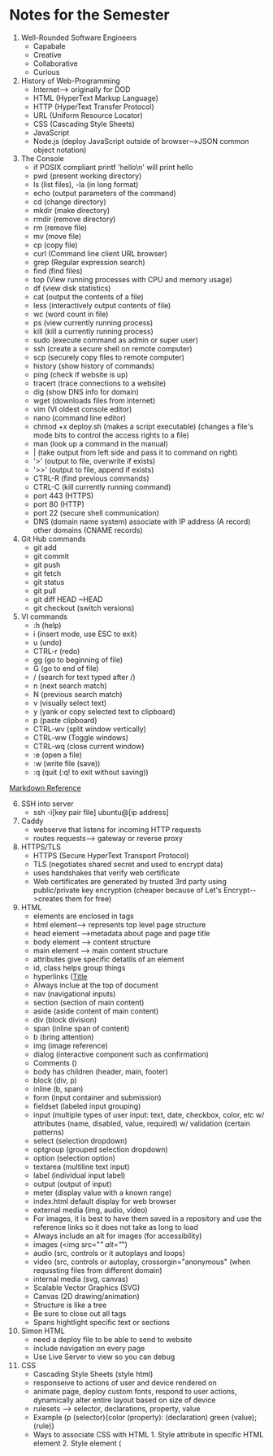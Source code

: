 # Notes for the Semester
1. Well-Rounded Software Engineers
    - Capabale
    - Creative
    - Collaborative
    - Curious
2. History of Web-Programming
    - Internet--> originally for DOD
    - HTML (HyperText Markup Language)
    - HTTP (HyperText Transfer Protocol)
    - URL (Uniform Resource Locator)
    - CSS (Cascading Style Sheets)
    - JavaScript
    - Node.js (deploy JavaScript outside of browser-->JSON common object notation)
3. The Console
    - if POSIX compliant printf 'hello\n' will print hello
    - pwd (present working directory)
    - ls (list files), -la (in long format)
    - echo (output parameters of the command)
    - cd (change directory)
    - mkdir (make directory)
    - rmdir (remove directory)
    - rm (remove file)
    - mv (move file)
    - cp (copy file)
    - curl (Command line client URL browser)
    - grep (Regular expression search)
    - find (find files)
    - top (View running processes with CPU and memory usage)
    - df (view disk statistics)
    - cat (output the contents of a file)
    - less (interactively output contents of file)
    - wc (word count in file)
    - ps (view currently running process)
    - kill (kill a currently running process)
    - sudo (execute command as admin or super user)
    - ssh (create a secure shell on remote computer)
    - scp (securely copy files to remote computer)
    - history (show history of commands)
    - ping (check if website is up)
    - tracert (trace connections to a website)
    - dig (show DNS info for domain)
    - wget (downloads files from internet)
    - vim (VI oldest console editor)
    - nano (command line editor)
    - chmod +x deploy.sh (makes a script executable) (changes a file's mode bits to control the access rights to a file)
    - man (look up a command in the manual)
    - | (take output from left side and pass it to command on right)
    - '>' (output to file, overwrite if exists)
    - '>>' (output to file, append if exists)
    - CTRL-R (find previous commands)
    - CTRL-C (kill currently running command)
    - port 443 (HTTPS)
    - port 80 (HTTP)
    - port 22 (secure shell communication)
    - DNS (domain name system) associate with IP address (A record) other domains (CNAME records)
4. Git Hub commands
    - git add 
    - git commit
    - git push
    - git fetch
    - git status
    - git pull
    - git diff HEAD ~HEAD
    - git checkout (switch versions)
5. VI commands
   - :h (help)
   - i (insert mode, use ESC to exit)
   - u (undo)
   - CTRL-r (redo)
   - gg (go to beginning of file)
   - G (go to end of file)
   - / (search for text typed after /)
   - n (next search match)
   - N (previous search match)
   - v (visually select text)
   - y (yank or copy selected text to clipboard)
   - p (paste clipboard)
   - CTRL-wv (split window vertically)
   - CTRL-ww (Toggle windows)
   - CTRL-wq (close current window)
   - :e (open a file)
   - :w (write file (save))
   - :q (quit (:q! to exit without saving))

[Markdown Reference](https://docs.github.com/en/get-started/writing-on-github/getting-started-with-writing-and-formatting-on-github/basic-writing-and-formatting-syntax)

6. SSH into server
    - ssh -i[key pair file] ubuntu@[ip address]
7. Caddy
    - webserve that listens for incoming HTTP requests
    - routes requests--> gateway or reverse proxy
8. HTTPS/TLS
    - HTTPS (Secure HyperText Transport Protocol)
    - TLS (negotiates shared secret and used to encrypt data)
    - uses handshakes that verify web certificate
    - Web certificates are generated by trusted 3rd party using public/private key encryption (cheaper because of Let's Encrypt-->creates them for free)
9. HTML
    - elements are enclosed in tags
    - html element--> represents top level page structure
    - head element -->metadata about page and page title
    - body element --> content structure
    - main element --> main content structure
    - attributes give specific detatils of an element
    - id, class helps group things
    - hyperlinks (<a href="__">Title</a>
    - Always inclue <!DOCTYPE html> at the top of document
    - nav (navigational inputs)
    - section (section of main content)
    - aside (aside content of main content)
    - div (block division)
    - span (inline span of content)
    - b (bring attention)
    - img (image reference)
    - dialog (interactive component such as confirmation)
    - Comments (<!-- _____ -->)
    - body has children (header, main, footer)
    - block (div, p)
    - inline (b, span)
    - form (input container and submission)
    - fieldset (labeled input grouping)
    - input (multiple types of user input: text, date, checkbox, color, etc w/ attributes (name, disabled, value, required) w/ validation (certain patterns)
    - select (selection dropdown)
    - optgroup (grouped selection dropdown)
    - option (selection option)
    - textarea (multiline text input)
    - label (individual input label)
    - output (output of input)
    - meter (display value with a known range)
    - index.html default display for web browser
    - external media (img, audio, video)
    - For images, it is best to have them saved in a repository and use the reference links so it does not take as long to load
    - Always include an alt for images (for accessibility)
    - images (<img src="_" alt="_")
    - audio (src, controls or it autoplays and loops)
    - video (src, controls or autoplay, crossorgin="anonymous" (when requssting files from different domain)
    - internal media (svg, canvas)
    - Scalable Vector Graphics (SVG)
    - Canvas (2D drawing/animation)
    - Structure is like a tree
    - Be sure to close out all tags
    - Spans hightlight specific text or sections
10. Simon HTML
    - need a deploy file to be able to send to website
    - include navigation on every page
    - Use Live Server to view so you can debug
11. CSS
    - Cascading Style Sheets (style html)
    - responseive to actions of user and device rendered on
    - animate page, deploy custom fonts, respond to user actions, dynamically alter entire layout based on size of device
    - rulesets --> selector, declarations, property, value
    - Example (p (selector){color (property): (declaration) green (value); (rule)}
    - Ways to associate CSS with HTML
          1. Style attribute in specific HTML element
          2. Style element (<style>) within HTML document
          3. HTML link to create hyperlink ref to external file with CSS rules (<link rel="stylesheet" href="styles.css" />) ** preferred way
    - Lowest level overrides higher declaration
    - Box model (inner to outer--> content, padding, border, margin)
    - Selectors (* to select all)
    - descendant combinator (ex. section h2)--> has to be a descendent of previous item
    - child-->list of direct children (ex. section > p)
    - general sibling --> list of siblings (ex. div ~ p)
    - adjacent sibling --> list of adjacent sibling (ex. div + p)
    - Class selector (.classname {})
    - Can combine with element name (ex. p.classname{})
    - ID selector (unique for a specific element) (ex. #id {})
    - Attribute selector (ex. p[class='summary'] {} or a[href] {})
    - Pseudo selector--> selects basked on position, hyperlick visit, or mouse interactions (ex. section:hover {})
    - CSS Declarations (property=value)
    - Units for values (pixels (px) or inches (in) or % of parent element or % of minimum viewport dimension (vmin) or multiplier of size of letter m in root font (rem), pt(number of points 1/72 in), cm (centimenters), em (multiplier of width of letter m in parent font), ex (height of element font), vw, vh (viewport width or height), vmax (%of viewportlarger dimension)
    - Color: keyword (red), RGB (#00FFAA22 or #0FA2), rgb function (rgb(128,255,128,0.5) with opacity as last thing), HSL (hsl(180,30%,90%,0.5) hue,saturation (how gray), light (how bright))
    - font-family to import fonts, list several in order of desire b/c some systems don't have some types
    - font families--> serif, sans-serif, fixed, symbol (emojis or arrows)
    - @font-face {} to load one you provide
    - load from font provider (@import url()) using Good Font Service
    - Animation--> use animation properties, define keyframes (how it looks at different times)
    - in element reference animation (animation-name and animation-duration)
    - @keyframes nameofanimation { from {} to{} }
    - can add % of the way through stops in between from and to 
12. Responsive Design
    - change how HTML element displayed
    - none (don't display)
    - block (width of parent element)
    - inline (width as big as contents)
    - flex (flexible orientation)
    - grid (grid orientation)
    - include meta tag in head element so mobile browser scaling does not get in the way (<meta name="viewport" content="width=device-width,initial-scale=1" />
    - float (moves element to left or right and allows inline elements to wray around) (ex. aside {float:right; } stays of right side while text flows around)
    - Media queries (@media) dynamically detects size and orientation, can use it too see which side is longest on device so we know how to orient) or to know when to not display some items
    - Grid (display:grid; ) (fr-->gractional unit of parentss total width)
    - Flexbox (partition application into areas that move around as window resized or orientation changes) (display: flex; flex-direction:column or row; flex:1(one-fractional unit)) (row-->side by side, column-->on top of each other)
    - Frameworks (tailwind-->newer, apply to specific HTML elements--> mostly in HTML file) (bootstrap--> (include in head <link href="", rel="stylesheet", integrity="", crossorigin-"anonymous" />) (include at end of body element (incorporate javascript module) <script src="" integrity="" crossorigin="anonymous"></script>)
    - Debugging (inspect, Elements tab, Styles pane)-->can change things directly in debugger
    - flex to delimit header, main, and footer (responsive to different screen sizes)
    - absolute position relative to parent elements
14. JavaScript
    - officially ECMAScript--> weakly typed language
    - most used programming language (web servers and serverless functions)
    - executed using an interpreter instead of compiling (very portable but allows for errors (only discovered when crashes during execution))
    - console.log(___) outputs ot debugger console
    - concatenate using +
    - write functions (function name(variable){return variable+' ';}
    - line comment //
    - block comment /* */
    - end statements with ;, code blocks/scope defined w/ {}
    - console.time('demo time'); code; console.timeEnd('demo time');
    - console.count(_);
    - Adding to HTML
          - src attribute of script element (reference js file)
          - directly in HTML in script element (ex. write function here)
    - onclick-->creates event listener for DOM events that call code in attribute value
    - declare variables with let or const, never var
    - primitive types: null (not assigned value), undefined (has not been defined), Boolean, number, bigInt (arbitrary magnitude), String, Symbol (unique value)
    - object types: object (collection of properties represented by name-value pairs (ex. {a:3, b:'fish'}), function, date, array, map, JSON (lightweight data-interchange format (ex. {"a":3,"b":"fish"})
    - operators: + (add), - (subtract), * (multiply), / (divide), === (equality), for strings (+ and ===)
    - type conversions: weakly typed-->type changes when assigned new value or automatically converted in certain contexts (automatic converstion) (== less intuitive use === for strict inequality)
    - examples (2 + '3';
        // OUTPUT: '23'
        2 * '3';
        // OUTPUT: 6
        [2] + [3];
        // OUTPUT: '23'
        true + null;
        // OUTPUT: 1
        true + undefined;
        // OUTPUT: NaN)
    - examples (1 == '1';
        // OUTPUT: true
        null == undefined;
        // OUTPUT: true
        '' == false;
        // OUTPUT: true)
      -examples (1 === '1';
        // OUTPUT: false
        null === undefined;
        // OUTPUT: false
        '' === false;
        // OUTPUT: false)
    - Conditionals (if, else, else if)
    - ternary operator (ex. a===1? console.log(1) : console.log('not 1');)
    - boolean operations (&&(and) || (or) ! (not))
    - loops (for, for in, for of, while, do while, switch)
    - for in (const name in obj-->prints out first part of each object, const name in array-->prints out the array index)
    - for of (const val of arr-->print value at each index)
    - break or continue also available
    - string-->specified by ',", or ` (` are string literal that could have JavaScript evaluated in place and concatenated into string)
    - string literal replacement specifier ${} use backticks
    - use backticks to create multiline strings w/o having to use \n
    - Unicode-->must internationalize (uses sequence of 16-bit unsigned integers)
    - String functions (length, indexOf()-starting index of given substring, split()-split into array on given delimiter, startsWith()-returns boolean, endsWith()-returns boolean, toLowerCase()
15. JavaScript Functions
    - first class object-->assigned name, passed as parameter, return result, referenced
    - if don't give value of parameter, undefined when function executes
    - can define default value
    - anonymous functions-->assign to variable w/o giving it a name
    - inner functions--> declare inside other functions, modularize code w/o exposing private details
16. JavaScript Arrow Function
    - first order objects
    - anonymous functions clutter--> more compact-->arrow syntax (use => instead of function keyword)
    - ex. ()=>3; (takes no parameters and always returns 3)
    - example of difference:
           // standard function syntax
            a.sort(function (v1, v2) {
              return v1 - v2;
            });
            // arrow function syntax
            a.sort((v1, v2) => v1 - v2);
    - arrow functions cannot be used for constructors or iterator generators
    - return keyword is optional if no curly braces and only has 1 expression-->automatically returned
    - if curly braces-->acts like standard function and needs return statement
    - inherits this pointer from scope (forms closure)
    - closure allows function to continue referencing creation scope even if it has passed out of scope (returns values from scope it was created not current values of the variables)
    - example (debounce (timewindow, window function to call in this timeframe)-->resets page so expensive calculations are not called too much
17. JavaScript Array
    - sequence of other objects and primitieves
    - zero based index
    - static functions (push (add to end), pop (remove from end), slice (subarray), sort, values (interator for use in for of loop), find (first item satisfied by test function), forEach (function on each item), reduce (reduce array to single item), map (function to map array to new array), filter (function to remove items), every (function to see if all match), some (function to see if any match)
18. JSON
    - JavaScript Object Notation
    - simple, effective way to share and store data, easily convertible to and from JavaScript objects
    - document contains one of the data types (string (""), number, boolean, array[,], object ({"a":1}), null
    - commonly contains object (0 or more key value pairs), key is always a string and object has to be a data type listed above
    - encoded with UTF-8
    - convert to and from JSON with JSON.parse and (JSON.stringify (to))
    - JSON cannot represent JavaScript undefined obj so gets dropped in conversion
19. JavaScript Object and Classes
    - property name must be String or Symbol, value any type
    - can be created with new operator (ex. const obj=new Object ({a:3});)
    - This allows adding properties by simply referencing property name (can be done with obj.prop or obj['prop'])
    - Great for dynamically modifying and manipulating data with indeterminate structure (promises are also objects)
    - Object-literals
    - example: const obj = {
                  a: 3,
                  b: 'fish',
                };
    - Object functions (entries (returns key value pairs), keys, values)
    - Constructor (function that returns an object)
    - can be invoked with "new" operator
    - this depends on scope (for an object, it is a pointer to the object)
    - Classes-->reusable conmponent, explicit consstructor and assumed function declarations
    - Example: class Person {
                  constructor(name) {
                    this.name = name;
                  }
                
                  log() {
                    console.log('My name is ' + this.name);
                  }
                }
    - make properties and functions private by prefixing with #
    - Inheritance: classes can be extended using extends keyword
    - super function-->pararmeters that need to be passed to parent class
    - super keyword--> explicitly access parent function
    - example: class Person {
                  constructor(name) {
                    this.name = name;
                  }
                class Employee extends Person {
                  constructor(name, position) {
                    super(name);
                    this.position = position;
                  }
20. JavaScript Regular expressions
    - textual pattern matcherss (find text in string so you can replace it or know it exists)
    - create using class constructor or regular expression literal
    - const objRegex = new RegExp('ab*', 'i');
    - const literalRegex = /ab*/i;
    - match, replace, search, split (accept regex)
    - flags: g (global search), i (case-insensitive search))
21. JavaScript Rest and Spread
    - rest syntax (...numbers)
    - call it with any number of parameters and automatically combined into array
    - only last parameter can be made rest parameter
    - allows variadic functions
    - Spread (opposite of rest)
    - takes iterable object and expands into function's parameters
22. JavaScript Exceptions
    - try catch and throw syntax
    - throw exception, try and catch block, and finally if want
    - example: try {
              // normal execution code
            } catch (err) {
              // exception handling code
            } finally {
              // always called code
            }
    - throwing exceptions should only happen when something truly exceptional occurs
    - Fallbacks (return something even if something is temperarily unavailable)
23. JavaScript Destructuring
    - pulling indivitual items out of existing one
    - done with arrays or objects
    - arrays it is assumed by position
    - for objects, explicitly specify
    - example: const o = { a: 1, b: 'animals', c: ['fish', 'cats'] };      
                    const { a, c } = o;
                    console.log(a, c);
                    // OUTPUT 1, ['fish', 'cats']
    - map names to new variables if wish
    - give default values as well for missing ones
    - can also reassign existing variables
24. Scope
    - Types of scope: global (visible to all code), module (visible to code running in module), function (visible within function), block (visible in block of code (inside {}))
    - var used to be used but it ignores block scope (just assign new value in each function instead of declaring new variable within each section)
    - this represents variable that points to object
    - automatically declared
    - reference this anywhere in JavaScript program
    - value depends on context in which referenced
        1. Global--> represents context for runtime environment (for browser-->browser window object)
        2. Function--> referenced in a function-->refers to object that owns function (either object or gloablThis if function defined outside object), when running JavaScript strict mode--> global function's this variable is undefined 
        3. Object--> referenced in object, refers to object
        4. Example: 'use strict';
                        // global scope
                        console.log('global:', this);
                        console.log('globalThis:', globalThis);
                        // function scope for a global function
                        function globalFunc() {
                          console.log('globalFunctionThis:', this);
                        }
                        globalFunc();
                        // object scope
                        class ScopeTest {
                          constructor() {
                            console.log('objectThis:', this);
                          }
                          // function scope for an object function
                          objectFunc() {
                            console.log('objectFunctionThis:', this);
                          }
                        }
                        new ScopeTest().objectFunc();
                        Running the above code in a browser results in the following.
                        global: Window
                        globalThis: Window
                        globalFunctionThis: undefined
                        objectThis: ScopeTest
                        objectFunctionThis: ScopeTest
                        Note that if we were not using JavaScript strict mode then globalFunctionThis would refer to Window.
    - Closure-->function and its surrounding state
    - whatever variables are accessible when function created are available inside the function
    - true even if pass function outside scope of original creation
    - function creates object with this pointer--> returns object
    - globalThis and then arrow function created with this pointer-->returns globalThis
    - globalThis and returned arrow function created with this pointer--> returns object
25. JavaScript Modules
    - allow for partitioning and sharing of code
    - Node.js introduced concept of modules (now available in JavaScript)
    - JS modules-->ES modules
    - create file-based scope--> must explicitly export objects and import into other file
    - modules can only be called from other modules
    - specify using ES module by including type attribute with value of module in script element
    - if want to use module in global scope-->leak to global scope--> attach event handler or explicitly add function to global window object
    - Example: <html>
                  <body>
                    <script type="module">
                      import { alertDisplay } from './alert.js';
                      window.btnClick = alertDisplay;
                
                      document.body.addEventListener('keypress', function (event) {
                        alertDisplay('Key pressed');
                      });
                    </script>
                    <button onclick="btnClick('button clicked')">Press me</button>
                  </body>
                </html>
    - Use web framework bundler to generate web application distribution code, don't have to worry about differentiationg between scope-->will inject necessary syntax to connect-->bundler exposes ES module directly
26. Document Object Model(DOM)
    - <!DOCTYPE html> (directs browser to use relevant specifications when rendering the html)
    - object representation of HTML elements used to render display
    - can write programs that dynamically manipulate the HTML
    - browser provides access to DOM through global variable name (document) that points to root element of the DOM
    - everything in HTML document has a node in the DOM
    - includes elements, attributes, text, comments, whitespace
    - form a big tree with document at the top
    - elements implement DOM element interface (comes from DOM Node Interface)
    - DOM Element Inerface-->iterate child elements, access parent elements, manipulate element attributes
    - querySelectorAll (select elements)
    - document.getElementById(id).style.color = __ (to change text color)
    - document.querySelector(__).textContent= "" (to rewrite info)
    - can use document.querySelector();
    - textContent (contains all the elements text)
    - innerHTML (textual representation of elementss HTML content)
    - Modifying the DOM
    - create a new element (document.createElement();)
    - insert new element by appending to existing element (parentElement.appendChild();)
    - delete elements (child.parentElement.removeChild(child);)
    - Injecting HTML
    - can inject blocks of HTML into element
    - common attack vector for hackers as users
    - make sure it cannot be manipulated by user
    - injection paths (HTML input controls, URL parameters, HTTP headers)
    - sanitize HTML that contains variables or use DOM manipulation functions instead of using innerHTML
    - Event Listeners
    - function that gets called when event occurs on element
    - add listener to: clipboard, focus, keyboard, mouse, text selection
    - example: const submitDataEl = document.querySelector('#submitData');
                submitDataEl.addEventListener('click', function (event) {
                  console.log(event.type);
                });
    - add event listeners directly  in HTML
    - example: <button onclick='alert("clicked")'>click me</button>
28. Local Storage
    - ability to persistently sotr and retrieve data on user's brower across user sessions and HTML page renderings
    - also cache when data cannot be obtained from the server
    - functions
    - setItem(name, value)
    - getItem(name)
    - removeItem(name)
    - clear()
    - local storage value must be string, number, or boolean
    - if want to store JavaScript object or array-->convert to JSON string with JSON.stringify() when inserted and convert back with JSON.parse()
29. Promises
    - rendering process of HTML executes on single thread
    - cannot take a long time to process JavaScript at beginning
    - use promise for long running executions
    - background execution
    - create promise by calling Promise object constructor and pass executor function that runs asynchronously (promise constructor may return before executor function runs)
    - states of promise execution (pending (currently running asynchronously), fulfilled (completed successfully), rejected (failed to complete))
    - promise executor takes two functions as parameters (resolve, reject)
    - resolve-->fulfilled state, reject-->rejected state
    - promise object has 3 functions: then,catch, finally
    - then-->called if fulfilled, catch-->called if reject, finally--> always called after processing completed
    - example: const coinToss = new Promise((resolve, reject) => {
                  setTimeout(() => {
                    if (Math.random() > 0.5) {
                      resolve('success');
                    } else {
                      reject('error');
                    }
                  }, 10000);
                });
      - if in promise, reject(false); catch and finally statements occur
30. JavaScript Async/await
    - await wraps execution of promise (removing chain functions), blocks the promise state moves to fulfilled or throws exception if moves to rejected
    - set up this way: const coinToss = () => {
                          return new Promise((resolve, reject) => {
                            setTimeout(() => {
                              if (Math.random() > 0.1) {
                                resolve(Math.random() > 0.5 ? 'heads' : 'tails');
                              } else {
                                reject('fell off table');
                              }
                            }, 1000);
                          });
                        };
    - different versions of setup:
    - then/catch chain version
            coinToss()
              .then((result) => console.log(`Toss result ${result}`))
              .catch((err) => console.error(`Error: ${err}`))
              .finally(() => console.log(`Toss completed`));
    - async, try/catch version 
            try {
              const result = await coinToss();
              console.log(`Toss result ${result}`);
            } catch (err) {
              console.error(`Error: ${err}`);
            } finally {
              console.log(`Toss completed`);
            }
    - async
    - cannot call await unless top level of JavaScript or in function definded with async
    - async transforms function so it returns a promise that will resolve to value previously returned by function
    - return value of async function--> Promise {<state>: value}
    - if async function set up to return new Promise --> Promise {<pending>}
    - await then returns result of promise
    - await function();-->will return value from function
    - great for feching web API that returns JSON (resolve two promises--> network call and converting result to JSON) need to wait until first resolved)
31. Debugging JavaScript
    - simplest way--> console.log
    - use debugger console window to inspect variables
    - execute JavaScript directly in console window
    - browser debugger--> select source tab, select index.js, breakpoints, refresh (reload and pause on breakpoint)
32. Node.js
    - application to deploy JavaScript outside browser
    - run on server as well
    - can power entire technology stack
    - execute a line of JavaScript with Node.js from console with -e parameter
          - node -e "console.log(1+1)"
    - really actually create file index.js that references code found in rest of project
          - node index.js
    - can run node in interpretive mode by executing without parameters (just type "node") and then typing JavaScript code directly into the interpreter
    - helpful to use packages--> install pacakges locally with NPM (Node Package Manager) and then include require statement in code that references the pacakge name
    - first initialize code to use NPM
          - create directory that will contian JavaScript
          - run npm init (return to accept defaults) or put -y at end
    - package.json was created-->1. metadat about project, commands that you can execute, packages the project depends on
    - npm install [name of package]
    - npm uninstall [name of package]
    - NPM creates package-lock.json and directory with node_modules (will get very large)
    - PUT node_modules in .gitignore file
    - When clone source code on new location --> run npm install
    - package-lock.json ensures that different versions are not downloaded, ensuring compatability
33. Debugging Node.js
    - Debug JavaScript in VS Code
    - Start Debugging (F5)-->use Node.js debugger
34. Web frameworks
    - Simplify common patterns, provide common componenets, improve performance, increase device coverage
    - tools to modularize code, create single page applications, simplify reactivity, support diverse hardware devices
    - Some frameworks make new file formats that combine languages into one file (ex. React)
    - focus on functional components rather than files
    - Types: Vue (HTML, CSS, JAvaScript in single file), Svelte (same as Vue but requires transpiler instead of DOM),REact (JAvaScript and HTML in component format with CSS outside the file, componenet leverages functionaligy of JavaScript, represented as function or class)
    - Angular component (defines what JavaScript, HTML, and CSS are combined together, strong separation of files)
    - virtual DOM (shadow DOM), takes copyonly in memory, really fast, changes happen in here first (make new tree), finds diff between and then only changes the diff in web browser tree, constantly watching components to see what changes
35. React (JSX)
    - Combines javascript and html (Babel talks between JSX to make JS)
    - Use in Codepen if select Babel as JavaScript processor
    - less html used within document
    - React.createElement (generates DOM elements and monitors the data for changes, when changes occur, React triggers dependet changes)
36. Components
    - React components allow modularization of functionality of page
    - enables code reuse
    - generage user interface-->done with "render"-->puts what is returned into HTML element
    - Allow you to pass information to themin form of element properties
          - receives properties in constructor and then displays once it renders
    - components can have internal state
          - Created with React.useState (hook function)
          - returns a variable that gives current state and function to update the state
    - function style components above
    - can have class style but right now moving away from these
    - porperties loaded into constructor and state set using setState function on component object
    - Reactivity controls how componetent reacts to actions or event
    - Component properties and state used to determine reactivity
    - When these change--> render function and dependent functions are called
37. React hooks
    - Hooks allow React function style components to do have capability and more of class style componenets
    - New features are included as hooks
    - hooks can declare and update states in a function component (use useState hook)
    - useEffect hook --> represent lifecycle events (could run function everytime componenet renders or return a cleanup function as well)--> great for creating side effects for things such as tracking
    - Hook dependencies
    - Control what triggers a useEffect hook by specifying dependencies
    - if specify an empty array [] as hook dependency--> only called when component is first rendered
    - hooks can only be used in function style componenets and must be called at top scope of function (cannot be inside loop or conditional)
    - This allows hooks to always be called in the same order when component rendered
38. Router
    - web framework router provides essential functionality for single-page applications
    - browser only loads one HTML and JavaScript manipulates the DOM to give it the appearance of multiple pages
    - router defines routes a user can take and automatically manipulates DOM to display appropriate framework components
    - use react-router-dom Version 6 (derives from react-router for core functionality)
    - implementation: BrowserRouter component that holds entire application and controls routing. Link (NavLink) component holds user naviagtion events and modifies what is rendered by the Routes component (matches the to and path attributes)
39. Reactivity
    - Reactivity enabled through props, state, and render
    - JSX rendered-->React parses it and creates a list of references to component's stat or prop object and then monitors them. If changes seen--> calls render function so the change can be seen
    - don't assume when state will be updated. Even if you use updateState does not mean it will be updated by next line of code as updates happen asychronously (we only know that it will eventually happen)
40. Toolchains
    - common functional pieces in a web application tool chain
    - Code repository--> store code in a shared, versioned location
    - Linter--> removes or warns of non-idiomatic code usage
    - Prettier-->Formats code according to shared standard
    - Transpiler--> compiles code into a different format (JSX to JavaScript)
    - Polyfill-->Generates backward compatible code for supporting old browser versions that do not support the latest standards
    - Bundler-->Packages code into bundles for delivery to the browser (enables compatibility (ex. EX6 module support) or performance (lazy loading))
    - Minifier-->Removes whitespace and renames variables in order to make code smaller and more efficient to deploy
    - Testing--> Automated tests at muliple levels to ensure correctness
    - Deployment--> Automated packaging and delivery of code from the development environment to the production environment
    - For us: GitHub (code repository), Vite ( JSX, TS, development and debugging support), ESBuild (converting to ES6 modules and transpiling (with Babel underneath)), Rollup (for bundling and tree shaking), PostCSS (for CSS transpiling), simple bash script (deployReact.sh for deployment)
41. Vite
    - Use CLI (Command LIne Interface) to initially set up web application
    - This saves trouble of configuring toolchain parameters and gets you started with default application
    - Vit bundles code quickly, has great debugging support, allows to easily support JSX, TypeScript, and different CSS flavors
    - Run this code: npm create vite@latest demoVite -- --template react
            cd demoVite
            npm install
            npm run dev
    - This creates a new web application in the demoVite directory, download required 3rd party packages, start up the application using a local HTTP debugging server
    - press o to open browser to the URL that is hosting application
    - press h to see all the Vite CLI options
    - press q to return to console and stope Vite from hosting the application
    - Files created by Vite
          - ./index.html-->primary application page, starting point to load all JSC components (beginning with main.jsx)
          - ./package.json --> NPM definition for package dependencies and script commands (maps "npm run dev" to actually start up Vite)
          - ./package-lock.json --> Version constraints for included packages (do not edit this)
          -./vite.config.js--> configuration setting for Vite (sets up React for development)
          - ./public/vite.svg--> vite logo
          - ./src/main.jsx --> entry point for code execution (loads App component found in App.jsx)
          - ./src/index.css --> css for the entire application
          - ./src/App.jsx --> JSX for top level application (displays the logs and implements click counter)
          - ./src/App.css --> CSS for the top level application component
          - ./src/assets/react.svg --> react logo for display in the app
    - main.jsx creates React application by associating #root element with App component in App.jsx--> causes render functions to execute-->generated HTML,CSS, and JavaScript executed in index.html
    - Vite CLI uses .jsx extension for JSX files instead of .js
    - Babel transpiler works with either but editor tools work differently based upon extension
    - When execute "npm run dev", bundling code to a temporary directory that the Vite debug HTTP server loads from
    - When bundling application so you can deploy to a production environment, run "npm run build" (executes build script found in package.json and invokes Vite CLI)
      - "vite build" transpiles, minifies, injects the proper JavaScript, then outputs everything to a deployment-ready version contained in the distribution subdirectory named dist
      - deployReact.sh creates production distribution by calling "npm run build" and then copying the dist directory that was created to the production server
42.  Internet
    - connects most of the computers in the world (connects networks and computing devices)
     - need IP address (users use domain names (which are converted to IP addresses by DNS (Domain Name System))
     - look up IP address using "dig" in the console
     - connect to device by asking for connection route (many hops across network)
     - "traceroute" in console to see what connection route was made (dynamically calculated so it could change)
     - ability to discover a route makes internet resilient when network devices fail or disappear from network
     - sending data involves TCP/IP model (physical wires to data sent)
          - application layer (user functionality-->web (HTTP), mail (SMTP), files (FTP), remote shell (SSH), chat (IRC))
          - transport layer--> breaks application layer info into small chunks and sends data (ex. TCP)
          - internet layer--> where real connection made--> finds device and keeps connection (ex. IP)
          - link layer--> physical connections and hardware (ex. Fiber)
43. Web Servers
    - computing device that host web service that know how to accept incoming internet connections and speaks HTTP application protocol
    - being able to easily create web services makes it easy to build web services right into web application
    - common to find multiple web services running on same computing device
        - these are run on different ports
        - use service gateway (reverse proxy) a web service that looks up requests and map them to other services running on other ports
        - we use Caddy
    - microservices (single functional purpose that web services provide)
    - partition functionality to small logical chunks so you can develop and manage them independently from other functionality into larger system
    - handle large fluctuations in user demand by running more copies of microservice from multiple virutal servers
    - basically just run more instances of service
    - serverless functionality--> just write function that speaks HTTP that is loaded through gateway (would automatically scale hardware needed based on demand)--> reduces what needs to be done
44. Domain names
    - use "dig" to get IP address for any domain
    - sometimes multiple IP addresses for same domain name--> redundancy in case an IP address fails to connect (b/c server not responding)
    - domain names-->follow naming convention--> found in Domain Name Registry, made up  of root domain with 1+ subdomain prefixes
    - root domain has secondary level and top level domain (TLD) (ex. com, edu, click)
    - TLD's are controlled by ICANN (a governing board of the internet)
    - create subdomains which might have different iP addresses
    - info about domain name using "whois" in console
    - once a domain name is in registry--> listed with a domain name system (DNS) server and associated with IP address
    - lease IP address
    - there are authoritative name servers
    - records that allow the mapping
        - address (A)--> straight mapping from domain name to IP address
        - canonical name (CNAME)-->map from one domain name to another one (alias)
    - Process: put domain name in browser, browser checks to see if already has the name in cache, if not contact DNS server and get IP address if in cache, if not gets from authoritative name server, if not there get error, if found in any step HTTP connection
    - lots of caching for performance reasons--> hard if trying to update info with domain name-->use (TTL) or time to live setting so then the different layers clear cache after requested period
45. Web services
    - when frontend (all HTML, CSS, JavaScript, and image files) requests from webserver--> uses HTTPS protocol
    - ALL web programming requests between devices use HTTPS to exchange data
    - from frontend JavaScript--> requests to external services anywhere
    - to make web service request (give URL of web service to fetch function)
    - Creat own web service --> will provide static frontend files, functions to handle fetch requests for storing data, providing security, running tasks, executing application logic in background, and communicating with other users
    - functionality-->backend
    - functions provided by webservice--> endpoints (APIs)
    - access web service endpoints from frontend JavaScript with fetch function
46. URL
    - Uniform Resource Locator (URL) represents location of web resource
    - web resources--> web page, font, image, video stream, database record, JSON object, or more ephemeral (visitation counter or gaming session)
    - many parts with punctuation-->only scheme and domain name are required
          -Scheme (ex. https)--> protocol required to ask for resource (usually HTTPS but could be FTP or MAILTO)
          - Domain name (ex. byu.edu)--> owns resource represented by URL
          - Port (ex. 3000)-->specifies numbered network port used to connect to domain server (lower number ports for common internet protocols, higher number ports used for any purpose) (port 80-->HTTP or port 443-->HTTPS)
          - Path (ex. /school/byu/user/8014)-->path to resource on domain, resource does not have to physically be located on file system with path, could just be a logical path representing endpoint parameters, database table, or object schema
          - Parameters (ex. filter=names&hightlight=intro,summary)-->represents a list of key value pairs (provides additional qualifies on resource represented by path), could be a filter on returned resource or how to highlight the resource, parameters sometimes called query string
          - Anchor (ex. summary)-->represents sub-location in resource, for HTML pages represents request for browser to automatically scrll to element with an ID that matches the anchor, Anchor sometimes called the hash or fragment ID
      - could proved user name and password before domain name (how access was authenticated before) but no longer used for security
      - Uniform Resource Name (URN)--> resource name that does not specify location info
      - Uniform Resource Identifier (URI)-->refers to either URL or URN
47. Port
    - To connect device to internet, need IP address and numbered port
    - Port numbers allow device to support multiple protocols (HTTP,HTTPS, FTP,SSH) and services (search, document, authentication)
    - Ports can be exposed externally or only used internally on device
    - IANA, internet govering body, defines standard usage for port numbers
    - Ports 0 to 1023 represent standard protocol
    - web services should aboid these ports unless porviding protocol represented by standard
    - Ports 1024 to 49151 represents ports assigned to requesting entities
    -     common for ports to be used by services running internally on a device
    - Ports 49152 to 65535 are considered dynamic and are used to create dynamic connections to device
    - Common Ports
    - 20-->File Transfer Protocol (FTP) for data transfer
    - 22-->Secure Shell (SSH) for connecting remote devices
    - 25-->Simple Mail Transfer Protocol (SMTP) for sending email
    - 53-->Domain Name System (DNS) for looking up IP addresses
    - 80-->Hypertext Transfer Protocol (HTTP) for web requests
    - 110-->Post Office Protocol (HTTP) for web requests
    - 123-->Network Time Protocol (NTP) for managing time
    - 161-->Simple Network Management Protocol (SNMP) for managing network devices such as routers or printers
    - 194-->Internet Relay Chat (IRC) for chatting
    - 443-->HTTP Secure (HTTPS) for secure web requests
    - For web server--> externally exposed port 22 so I could use SSH to open remote console on server, port 443 for secure HTTP communicationa dn port 80 for unsecure HTTP communication
    - Caddy is listening on ports 80 and 443 (automatically redirects from 80 to 443)
    - for 443, Caddy examines path and if matches static file, returns file
    - if matches a definition for a gateway service, makes connection to that service's port and passes request to service
    - Ensure that different web services use different port to communicate on
    - Simon is run on port 3000, startup service uses port 4000 (cannot repeat port, be consistent)
48. HTTP
    - Hypertext Transfer Protocol (HTTP) is how web talks
    - Protocol used for web browser to make request to web server (exchanged HTTP requests and responses)
    - see exchange by using browser debugger or console tool "curl"
    - General syntax for HTTP request:(<verb> <url path, parameters, anchor> <version>[<header key: value>]*[ <body>])
    - after version are optional headers defined by key value pairs
    - optional body, delimited from headers with two new lines
    - resource type is always a MIME type defined by IANA
    - General syntax for HTTP response :(<version> <status code> <status string>[<header key: value>]*[ <body>])
    - similar to request-->main difference is that first line represents version and status of response
    - VERBS
        - GET--> get requested resource (single or resource representing list of resources)
        - POST--> create new resource, body of request contains resource, response should include unique ID of newly created resource
        - PUT--> update a resource, either URL path, HTTP header, or body must contain unique ID of resource being updated, body of request should contain updated resource, body of response could contain resulting updated resource
        - DELETE--> delete resource, either URL path or HTTP header needs to have unique ID of resource to be deleted
        - OPTIONS-->get metadata about resource, only HTTP headers are returned (not the resource)
    - STATUS CODES
          - 1__-->Informational
              - 100-->Continue (service working on request)
          - 2__-->Success
              -200-->Sucess (requested resource found and returned)
              -201-->Created (request successful and new resource created)
              -204-->No content (successful but no resource returned)
          - 3__-->Redirect to some other location, or previously cached resource still valid
              -304-->Not Modified (cached version of resource still valid)
              -307-->Permanent redirect (resource no longer at request location, new location given in response location header)
              -308-->Temporary redirect (temp located different place, temp location givenin response location header)
          - 4__-->Client errors (request invalid)
              -400-->Bad request (request malformed or invalid)
              -401-->Unauthorized (valid authentication token not give)
              -403-->Forbidden (provided authentication token not authorized for resource)
              -404-->Not found (unknown resource requested)
              -408-->Request timeout (request takes too long)
              -409-->Conflict (provided resource represents an out of date version of resource)
              -429-->Too many requests (client making too many requests in too short amount of time)
          - 5__-->Server errors (request cannot be fulfilled b/c error on server)
              -500-->Internal Server Errror (server failed to properly process the request)
              -503-->Service unavailable (server temporarily down, client should try again with exponential back off)
    - HEADERS
          - specify metadata about request or response
          - Common headers
          - Authorization (ex. Bearer bskfjjaslkdjf)-->token that authorized user making request
          - Accept (ex. image/*)-->format the client accepts, may include wildcards
          - Content-Type (ex. text/html;charset=utf-8)-->format of content being sent
          - Cookie (ex. SessionID=sjdlf;)-->Key value pairs that are generated by the server and stored on client
          - Host (ex. info.cern.ch)-->domain name of server, required in all requests
          - Origin (ex. cs260.click)-->identifies the origin that caused request (host may only allow requests from specific origins)
          - Access-Control-Allow-Origin (ex. https://csd260.click)-->Server response of what origins can make request (could include wildcard)
          - Content-Length (ex. 368)-->number of bytes contained in response
          - Cache-Control (ex. public, max-age=604800)-->tells client how it can cache the response
          - User-Agent (ex. Mozilla/5.0 (Macintosh)-->client application making request
    - Body-->defined by Content-Type header (could be HTML text, binary image format, JSON, or JavaScript)-->client can specify accepted formates in accept header
    - Cookies
          - HTTP is stateless (does not know about previous or future requests)
          - Cookies allow state to be tracked (generated by server and passed to client as HTTP header)
          - Client then caches the cookie and returns it as HTTP header back to server on subsequent requests
          - Allows server to remember things about language, authentication
          - Allows servers to track and share what user does
          - "Secure cookie"--> only sent to server with encrypted request over HTTPS (expcept on localhost), man-in-the-middle attackers can't access it easily
          - "Http-only cookie"--> can't be accessed by JavaScript, only accessed when it reaches the server, for cooies that persist user sessions
          - "Same-site cookie"--> lets servers specify whether/when cookies are sent with cross-site requests, helps prevents leakage of information, preserves user privacy, provides protection against cross-site request forgery attacks
49. Fetch
    - fetch API-->preferred way to make HTTP requests
    - "fetch" function is built into browser's JavaScript runtime
    - fetch takes URL and returns a promise
    - promise "then" function takes callback function (asynchronously called when requested URL content obtained)
    - if returned content is "application/json" type-->use json function on response object to convert to JavaScript
    - if request method unspecified, defaults to GET
    - example: fetch('https://quote.cs260.click')
                  .then((response) => response.json())
                  .then((jsonResponse) => {
                    console.log(jsonResponse);
                  });
      - POST request--> put in HTTP method and headers as option parameters
      - example: fetch('https://jsonplaceholder.typicode.com/posts', {
                      method: 'POST',
                      body: JSON.stringify({
                        title: 'test title',
                        body: 'test body',
                        userId: 1,
                      }),
                      headers: {
                        'Content-type': 'application/json; charset=UTF-8',
                      },
                    })
                      .then((response) => response.json())
                      .then((jsonResponse) => {
                        console.log(jsonResponse);
                      });
50. Node web service
    - With JavaScript-->write code that listens on network port, receives HTTP requests, processes them, responds
    - Create simple web service with this and then execute using Node.js
    - callback function takes request (req) and response (res)
    - called whenever server receives an HTTP request
    - real web service-->examine HTTP path and return meaningful content based on purpose of endpoint
    - server.listen-->given port and blocks until program is terminated
    - Nodemon package-->wrapper around node and watches for files in project directory to change, when something saved-->automatically restart node
51. Express
    - Node module that must be installed
    - supports routing requests for service endpoints, manipulating HTTP requests with JSON body content, generating HTTP responses, using middleware to add functionality
    - revolves on creating and using HTTP routing and middleware functions
    - express constructor to create express application and listen for HTTP requests on desired port
    - example: const express = require('express');
                const app = express();
                app.listen(8080);
    - with app object-->can add HTTP routing and middleware functions to application
    - Defining routes--> how HTTP endpoints are implemented in Express
    - routes call function based upon HTTP path
    - app object supports all HTTP verbs as functions on object (app.get())
    - example: app.get('/store/provo', (req, res, next) => {
                      res.send({name: 'provo'});
                    });
    - use next if routing function wants another function to generate response
    - path parameters by prefixing with :
    - example: app.get('/store/:storeName', (req, res, next) => {
                  res.send({name: req.params.storeName});
                });
    - reference parameters using req.params object
    - can have wildcard syntax or regex in path pattern
    - examples: // Wildcard - matches /store/x and /star/y
            app.put('/st*/:storeName', (req, res) => res.send({update: req.params.storeName}));
            // Pure regular expression
            app.delete(/\/store\/(.+)/, (req, res) => res.send({delete: req.params[0]}));
    - if next is not called, no following middleware functions will be invoked
    - Middleware and mediator (Express in our case)
    - Middleware represents componentized pieces of functionality
    - Mediator loads middleware components and determines order of execution
    - request to mediator, to middleware components
    - Express has middleware functions (default and install, can write own)
    - middleware function similar to routing function(which are middleware but only called if pattern matches)
    - middleware functions always called for every HTTP request unless preceding function does not call next
    - function middlewareName(req, res, next)
    - example of creating own: app.use((req, res, next) => {
                                      console.log(req.originalUrl);
                                      next();
                                    });
    - Middleware (app.use([path,]callback(req,res,next)))
    - order matters--> order that add middleware to app object controls order they are called, stops when no next called
    - built-in example: app.use(express.static('public'));
    - automatically calls next-->check others 
    - 3rd party--> include package in require function, often for functions to add feilds so other middleware can access functionality
    - handle error middleware: function errorMiddlewareName(err, req, res, next), can have it throw error
    - if called curl on error endpoint, see response
    - endpoints-->API calls you can make, functions you can call through URL
52. SOP and CORS
    - Cross-origin request (request from one domain and display from other) used to be allowed but hackers can take advantage
    - Use Same Origin Policy (SOP) now--> only allows JavaScripte to make requests to domain if domain user is viewing (security and complications)
    - Cross Origin Resource Sharing (CORS)--> allows client to specify origin of request and let server respond with what is allowed, if don't specify (assume same origin)
    - browser protects user-->only meant to alert user of nefarious intentions, hacker can still proxy request and ignore Access-Control-Allow-Origin header
53. Service Design
    - Web services provide interactive functionality
    - Need good design that will result in increased productivity, satisfied users, and lower processing costs
    - model teh application objects and interactions (from user POV)
    - Create sequence diagram-->defines necessary endpoints
    - Web services provided over HTTP (influences design)
    - leverage HTTP verbs or other file types so don't recreate functionality
    - cache servers--> increase performance
    - edge servers--> bring content closer
    - replication servers--> provide redundant copies of content/more resilient to network failures
    - Web service has multiple service endpoints (API or Application Programming Interface (could be one or many))
    - Each enpoint has single functional purposse
    - Grammatical-->resource (noun), act on it with verb
    - Readable-->clearly readable in URL path
    - Discoverable-->as expose resources that store other resources provide the endpoints for them (then only need to remember the top level and can access everything else)
    - Compatible-->Make it so can add new functionality w/o breaking existing, clients of service endpoints should ignore anything they don't understand
    - Simple--> keep endpoints focused on primary resources (avoid adding duplicate or parallel access), only one way to act on resource
    - Documented-->make uses of tools (like Open API Specification) to provide client libraries for endpoints and a sandbox for experimentation, make initial draft of your endpoint documentation
    - Remote Procedure Calls (RPC) exposes service endpoints as simple function calls
    - When used over HTTP, leverages POST HTTP verb, actual verb/subject of function call is represented by function name, name of function is entire path of URL or parameter in POST body
    - examples: POST /updateOrder HTTP/2
                {"id": 2197, "date": "20220505"}
                POST /rpc HTTP/2
                {"cmd":"updateOrder", "params":{"id": 2197, "date": "20220505"}}
    - Advantage of RPC is that it maps directly to function calls that exist within server (could be disadvantage because directly exposes the inner workings of service, creates coupling between endpoints and implementation)
    - Representational State Transfer (REST) takes advantage of principles of HTTP
    - REST HTTP verbs always act on resource
    - Operations on resource impact state of resources
    - allows for caching functionality of HTTP to work optimally
    - example: PUT /order/2197 HTTP/2
                {"date": "20220505"}
    - GraphQL--> focuses on manipulation of data
    - query that specifies desired data and how it should be joined and filtered
    - reduces number of calls-->sends single query requesting all infoin big JSON response
    - removes logic of parsing endpoints and mapping requests to specific resource
    - in GraphQL only one endpoint (query endpoint)
    - downside of flexibility is that client has power to consume resources on server
54. PM 2
    - To keep programs running after shutdown, register as daemon
    - PM 2 has web services continue running as a daemon and easy way to start/stop services
    - should not need to touch files but if services not running, commands
          - pm2 ls-->list all of the hosted node processes
          - pm2 monit--> visual monitor
          - pm2 start index.js -n simon --> add a new process with an explicit name 
          - pm2 start index.js -n startup --4000 -->add a new process with an explicit name and port parameter
          - pm2 stop simon --> stop a process
          - pm2 restart simon --> restart a process
          - pm2 delete simon --> delete a process from being hosted
          - pm2 delete all --> delete all processes
          - pm2 save --> save the current processes across reboot
          - pm2 restart all ---> reload all of the processes
          - pm2 restart simon --update-env --> reload process and update the node version to the current environment definition
          - pm2 update --> reload pm2
          - pm2 start env.js --watch-- ignore-watch="node_modules" -->automatically reload service when index.js changes
          - pm2 describe simon --> describe detailed process info
          - pm2 startup --> displays the command to run to keep PM2 running after a reboot
          - pm2 logs simon --> displays process logs
          - pm2 env 0 --> display environment variables for process (Use pm2 ls to get process ID)
55. Development and production environments
    - Separate development from release (could also be staging, internal testing, and external testing environemnts)
    - If seeking 3rd party security cerification (SOC2 compliance)-->environmentss must be strictly separate
    - Use automated integration process (contnuous integration (CI)) which will review code, lint, build, test, stage, test again, then deploy and let others know of release
    - For us-->use both but don't mix them-->deploy applicaation using CI (for us console shell script deploy.sh)
    - Advantage of using automated deployment process--> reproducible, encourages quick iterating (b/c easier to deploy)
    - ./deployService.sh -k ~/prod.pem -h yourdomain.click -s simon
          - '-k' --> provides credential file necessary to access production environement
          - '-h' --> domain name
          - '-s'--> name of application being deployed
    - When deploy file run-->
          - parse command parameters
          - copies source files into dist (distribution directory)
          - target directory deleted by executing commands remotely using ssh (secure shell program)
          - dist copied to production environment using secure copy program (scp)
          - Use shh-->installs node packages and restarts service daemon (PM2)
          - Clean up development environment by deleting distribution package    
56. Uploading Files
    - to upload files from frontend to backend use HTML input element of type file on frontend and multer NPM package on backend
    - frontend JavaScript handles uploading files, uses filename to set src attribute of image in DOM
    - Multer reads files from HTTP request, enforces size limit of upload, store file in uploads directory
    - Can also handle requests for static files (so serve up frontend code), handles error, provides get endpoint to serve up file from uploads directory
    - Where to store files
          - Not server--> not a lot of space, servers are transient, not backed up, if have multiple application server, can't assume that the one that has the data is going to be the one you request a download from
          - Use dedicated storage service that has durability guarantees (not tied to compute capacity), can be accessed by multiple application servers 
57. Storage services
    - Can store in database service -->but simpler solution that is cheaper
    - Don't store files on server-->limited space, server is temporary, need backup copies
    - AWS S3--> unlimited capacity, only pay for storage used, optimized for global access, keeps multiple redundant copies of every files, version the files, performant, supports metadata tags, can make files publicly available directly from S3, can keep files private and only accessible to your application
    - We will not use storage services

Adding Service to your React project-->need backend (index.js (Express stack) in directory called service), frontend (put in fetch statements that call services)
Debug services in development environment use viteconfig file that routes certain calls to a different port, need to run a node instance and tell it to listen on the port

58. Data Services
    - SQL databases usually were data service solution
    - NoSQL-->don't use general purpose but have certain types they specialize in (document, graph, JSON, time, sequence, key-value pair data)
    - Examples:
          - MySQL-->relational queries
          - Redis --> memory cached objects
          - ElasticSearch-->Ranked free text
          - MongoDB--> JSON objects (we use this one)
          - DynamoDB-->key value pairss
          - Neo4J-->Graph based data
          - InfluxDB--> Time series data
    - MongoDB
          - no strict schema requirement
          - schema can morph organically as data model evolves
          - To add field--> just insert field into documents
          - Query syntax is similar to JavaScript
      - install mongodb
      - use MongoClient object to make client connection to database (need username, passwork, hostname)
      - Example:
            const { MongoClient } = require('mongodb');
            const userName = 'holowaychuk';
            const password = 'express';
            const hostname = 'mongodb.com';
            const url = `mongodb+srv://${userName}:${password}@${hostname}`;
            const client = new MongoClient(url);
    - get collection object-->allows insert and query for documents
    - insert JavaScript object as Mongo document using "insertOne"
    - when insert document, if database or collection does not exist, Mongo automatically creates them
    - when document inserted, automatically assigned unique ID
    - Example:
        const collection = client.db('rental').collection('house');
        const house = {
          name: 'Beachfront views',
          summary: 'From your bedroom to the beach, no shoes required',
          property_type: 'Condo',
          beds: 1,
        };
        await collection.insertOne(house);
    - To query for document, use find function on collection object
    - find function is asynchronous and use await keyword
    - if don't include parameters in find, it will return all documents in collection (including ID)
    - specify options with order and limit results
    - infrastructure is often given to 3rd parties-->development focuses on application
    - Only load credentials when application executes
    - write JSON configuration file with credentials that is dynamically loaded into JavaScript to make database connection
    - use configuration file in development environement and deploy to production environment, don't commit it to Github (place in git.ignore)
59. Authorization services
    - authenticate user by asking for information, remember that user has authenticated by storing authentication token on user device
    - token is tored in cookie that is passed to web service with each request
    - store authorization (what they can access) for the user
    - give to authorization service-->has standard protocols (OAuth, SAML, OIDC)
          - can use Single Sign On (SSO) (allows user to use same credentials for multiple web applications) or Federated Login (allows user to log in once, authenticated token is reused automatically to log user in to multiple websites ex. Google)
60. Account creation and login
    - users need to uniquely identify themselves
          - two service endpoints
          - Create credential-->takes email,password and return cookie with authentication token and user ID--> returns 409 conflict statuds code if email already exists
          - authenticate or login-->takes email, password, returns cookie with authentication token and user ID-->if email does not exist or password is bad-->returns 401 unauthorized status code
          - once authenticated, control access to other endpoints
          - use getMe endpoint to get info from currently authenticated user (returns 401 if user does not exist)
    - Build web services using express
    - Handling requests (see code)
    - use uuid package (Universally Unique Identifier)--> to generate authentication token
    - use bcrypt to hash passwords
    - cookie-parser pagckage provides middleware for cookies, make secure
    - use httpOnly (tells browser not to allow JavaScript running on browser to read cookie)
    - use secure (requires HTTPS to be used when sending cookie back to server
    - sameSite--> only return the cookie to domain that generated it
    - bcrypt.compare-->compare provided password with hashed password in database
    - use curl '-c' and '-b' parameters tell curl to store and use cookies with the file
61. Simon Login
    - When user logs out, cookie is removed
    - service endpoints in index.js
    - New Express router (secureApiRouter) wraps existing router to add middleware function 
62. WebSocket
    - HTTP is client-server architecture (client requests, server responds)
    - does not work for asynchronous with communication, notifications, or peer-to-peer communication
    - created WebSocket-->fully duplexed (starts as client-server and then changes to peer-to-peer (send data at any time)
    - still only between 2 parties
    - if more people, server acts as intermediary (forwarding messages between poeple)
    - create WebSocket object by specifying port of communication
    - send messages with send function
    - register callback using onmessage function (receive messages)
    - example:const socket = new WebSocket('ws://localhost:9900');
                socket.onmessage = (event) => {
                  console.log('received: ', event.data);
                };
                socket.send('I am listening');
    - ws package creates WebSocketServer
          - when specify a port--> tell server to listen for HTTP connections and upgrade to WebSocket if request has (connection:Upgrade)
63. Debugging WebSocket
    - use VS Code to debug server
          - create directory
          - npm init -y
          - npm install ws
          - create main.js file with this code
                      const { WebSocketServer } = require('ws');
                const wss = new WebSocketServer({ port: 9900 });
                wss.on('connection', (ws) => {
                  ws.on('message', (data) => {
                    const msg = String.fromCharCode(...data);
                    console.log('received: %s', msg);
                    ws.send(`I heard you say "${msg}"`);
                  });
                  ws.send('Hello webSocket');
                });
          - set breakpoints on ws.send lines
          - start debugging with F5 (choose Node.js as debugger)
    - use Chrome to debug client
          - open using F12
          - executing code-->hit server breakpoint
              const socket = new WebSocket('ws://localhost:9900');
                socket.onmessage = (event) => {
                  console.log('received: ', event.data);
                };
          - select Network tab and HTTP messsage that was generated
          - click messages tab to see WebSocket messages
          - send socket.send('I am listening');
          - causes second server breakpoint
64. UI Testing
    - Test driven development (TDD) great but difficult to use for UI b/c need browser
    - browsers are different, viewport sizes change, code is asynchronous, network disruptions, humans do unexpected things
    - Automating the browser --> Playwright
          - place hooks in browser
          - varying frameworks (need them to be reliable)
          - Playwright (backed by Microsoft and can use in VS code, runs Node.js, least flaky)
          - make a test script (using await expect functions and save as ____.spec.ts), get extension
          - Application needs to be running in order to test
    - Testing Various Devices --> BrowserStack
          - BrowserStack --> pick physical devices to run interactively
          - connects browser interface to physical device in data center
          - reproduce user reported problems or validate implementation on specific device
65. Endpoint Testing
    - Testing services is easier than UI testing b/c no browser
    - lots of packages --> using Jest
    - to all Jest to start up server--> export express app from server.js and import to index.js (break it apart so we can start server in normal and testing environments)
    - Jest automatically imports itself when discovers a test file (___.test.js)
    - test function has description as first parameter, second is function to call (use expect and toBe functions)
    - change scripts section of package.json to run with jest, use npm run test to execute test
    - Need supertest to test endpoints (to make HTTP requests without sending over network)
    - pass app to supertest request function, verb, and endpoint path, add expect functions
66. Security Overview
    - ssh to open console and see authorization log--> all attempts to create session (sudo less +G /var/log/auth.log)
    - use whois utility to see where originate
    - attackers will exploit and try password on other pages
    - Web application security (AppSec)--> prevent vulnerabilities within end-user application
    - Hacking --> make something do what it's not supposed to do
    - Exploit --> code/input takes advantage of programming or configuration flaw
    - Attack Vector--> method to penetrate and exploit a system
    - Attack Surface--> exposed parts of system that an attacker can access (ports, service endpoints)
    - Attack Payload--> actual code or data from hacker to system
    - Input sanitization--> Cleaning input data
    - Black box testing--> test w/o knowledge of internals
    - White box testing--> test w/ knowledge of internals
    - Penetration testing-->attempting to access in ways not anticipated
    - Mitigation--> reduce threat
    - Motivation for attackers--> disruption, data exfiltration (leverage info), resource consumption (use computing resources for other things)
    - Common hacking techniques
          - Injection (query to get to database)
          - Cross-site Scripting (malicious code)
          - Denial of Service (delete database, make program crash, or give more requests then can handle)
          - Credential Stuffing (use passwords from previous attack)
          - Social engineering (twist helping to gain access/info)
    - Ways to protect: sanitize input data, logging, traps, educate, reduce attack surfaces, layered security, least required access policy, safeguard credentials, public review
67. OWASP
    - Open Web Application Security Project--> Top 10 list of risks
    1. Broken Access Control
        - does not enforce permissions on users (admin controls mixed up)
        - browser app code restricts access by disabling UI, enforced by application service
        - attacker could change URL to point to app settings URL--> mitigate by strict access enforcement at service level and clearly defined roles and elevation paths
    2. Cryptographic Failures
        - sensitive data accessible w/o encryption, w/ weak encryption, or protections ignored
        - some are ineffective or failure when app does not validate web certificate
        - mitigate: strong encryption of ALL data, update encryption algorithms, use cryptographic safeguards
    3. Injection
        - attacker allowed to supply data often in unexpected way (put in SQL database command into password)
        - mitigations: sanitize input, use database prepared statements, restrict execution rights, limit output
    4. Insecure Design
        - architectural flaws unique to individual systems
        - unexpected uses of logic that controls functionality
        - Mitigations: integration testing, strict access control, security education, security design pattern usages, scenario reviews
    5. Security Misconfiguration
        - exploit configuration (default passwords, not updating softward, exposing config settings, enabling unsecured remote config)
        - Mitigations: configuration reviews, setting defaults to disable all access, automated configuration audits, multiple layers of access for remote configuration
    6. Vulnerable and Outdated Components
        - older app, more likely to have attacks b/c costly to maintain and keep updated
        - packages become out of date or no longer supported-->becomes vulnerable (often ignored)
        - Mitigations: Keep manifest of versions of software, review security bulletins, update software regulartly, require components to be up to date, replace unsupported software
    7. Identification and Authentication Failures
        - user identity can be impersonated (allowed to continue to guess password, passwords exposed, weak password recovery process)
        - Mitigations: rate limiting requests, manage credentials, multifactor authentication, authentication recovery
    8. Software and Data Integrity Failure
        - allow external software, processes or data to compromise application
        - can happen with open source or commercially produced packages without security audit
        - attacker can change package in order to obtain data
        - Mitigations: use only trusted package repositiories, use own vetted repository, audit updates to 3rd party packages and data sources
    9. Security Logging and Monitoring Failures
        - attackers often delete or alter logs and use smoke screens
        - secure system-->store logs that are accessible, immutable, information to detect intrusion and have analysis
        - Mitigations: real time log processing, automated alerts for metric threshold violations, periodic log reviews, visual dashboards for key indicators
    10. Server Side Request Forgery (SSRF)
        - attack makes application service make unintended internal requests to expose data
        - ex. could change URL to access other information
        - Mitigations: Sanitizing returned data, not returning data, whitelisting accessible domaints, rejecting HTTP redirects
69. TypeScript
    - static type checking in JS
    - generated long before code seen by user
    - define types for function parameterss and types of object properties
    - interface used to define collection of parameters and types
    - warns of unintitalized variable uses
    - cast with subclass with querySelector<HTMLElement>()
    - use unions to define possible values for a new type (ex. type AuthState = 'unknown' | 'authenticated' | 'unauthenticated';)
    - use unions to define possible types for a variable
    - npm install --save-dev typescript (for existing app)
    - create tsconfig.json file to define interaction (define rootDir and outDir)
70. Performance monitoring
    - performance affects user satisfaction (1 second leads to less view, satisfaction, and conversions)
    - application should load in 1 second
    - latency -->delay users experience befoe request satisfied
    - Browser application latency
          - impacted by user device speed, amount of data, time complexity of process algorithm (requests take time)
          - make as asynchronous as possible (done in background)
          - Reduce impact of file size and HTTP requests
              - use compression of files
              - reduce quality of image/videos
              - minify JS and CSS (remove whitespace, smaller variable names)
              - Use HTTP/2 or HTTP/3 so HTTP headers are compressed
              - reduce number of requests by combining them (eliminate duplicate fields, decreased overhead)
     - Network latency
           - impacted by amount of data sent, amount of data user can recieve (bandwidth), distance data has to travel
           - reduce number of bytes sent to user
           - global latency is a problem (add time as it is further)
           - mitigate this by hosting application files in data centers near users (host in lots of locations across the world)
    - Service endpoint latency
          - impacted by number of requests made and amount takes to process each request
          - usually a function in app blocked until data is returned or request finished-->want to reduce this as much as possible
     - Performance Tools
           - Chrome network tab--> network requests and time necessary, clear cache so it is clear
           - Also use this to simulate low bandwidth connections (important to throttle while testing)
           - Chrome Lighthouse--> runs analysis of application
           - Performance tab--> for frontend, shows time intervals
           - Do global speed test 
71. UX design
    - UX-->user experience
    - consider why user uses it, how they want to interact, visual appeal, ease of use
    - consistency especially following current trends (use web framework)
    - navigation controls
          - app controls-->user settings, payment, help
          - device controls --> back, next, home
          - breadcrumb--> path of user's walk through the application
          - common actions--> direct links to location based on current view
72. 
73. 
